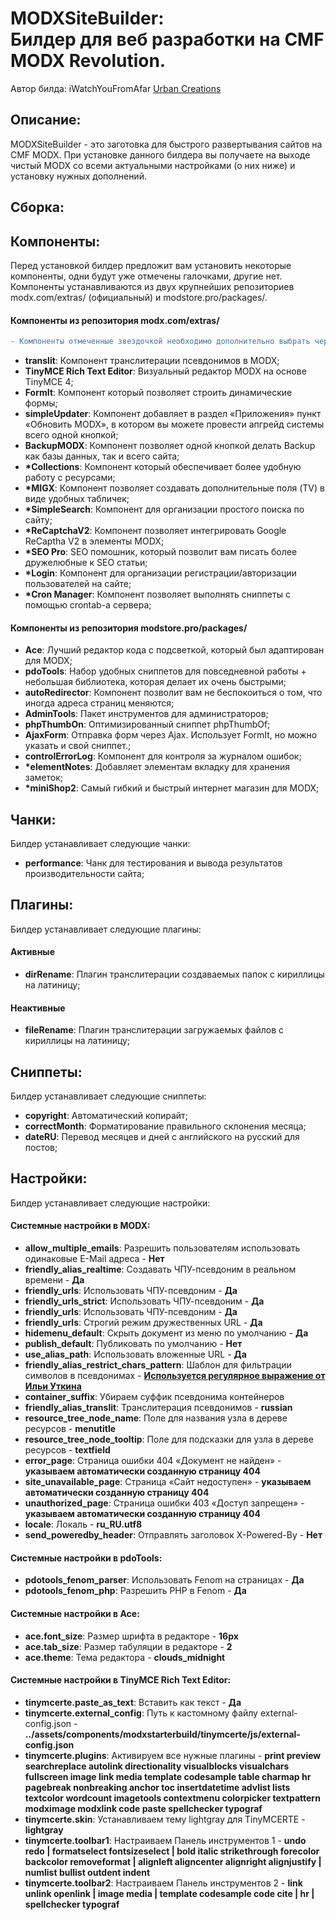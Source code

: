 <h1><strong>MODXSiteBuilder:</strong> <br>Билдер для веб разработки на CMF MODX Revolution.</h1>
<p>Автор билда: iWatchYouFromAfar <a href="https://urbancreations.ru/" target="_blank">Urban Creations</a><br/>

<h2>Описание:</h2>
<p>MODXSiteBuilder - это заготовка для быстрого развертывания сайтов на CMF MODX. При установке данного билдера вы получаете на выходе чистый MODX со всеми актуальными настройками (о них ниже) и установку нужных дополнений.</p>

<h2>Сборка:</h2>

<h2>Компоненты:</h2>
<p>Перед установкой билдер предложит вам установить некоторые компоненты, одни будут уже отмечены галочками, другие нет. Компоненты устанавливаются из двух крупнейших репозиториев modx.com/extras/ (официальный) и modstore.pro/packages/.</p>

<h4>Компоненты из репозитория modx.com/extras/</h4>

```diff
- Компоненты отмеченные звездочкой необходимо дополнительно выбрать через checkbox при установке
```

<ul>
	<li><strong>translit</strong>: Компонент транслитерации псевдонимов в MODX;</li>
	<li><strong>TinyMCE Rich Text Editor</strong>: Визуальный редактор MODX на основе TinyMCE 4;</li>
	<li><strong>FormIt</strong>: Компонент который позволяет строить динамические формы;</li>
	<li><strong>simpleUpdater</strong>: Компонент добавляет в раздел «Приложения» пункт «Обновить MODX», в котором вы можете провести апгрейд системы всего одной кнопкой;</li>
	<li><strong>BackupMODX</strong>: Компонент позволяет одной кнопкой делать Backup как базы данных, так и всего сайта;</li>
	<li><strong>*Collections</strong>: Компонент который обеспечивает более удобную работу с ресурсами;</li>
	<li><strong>*MIGX</strong>: Компонент позволяет создавать дополнительные поля (TV) в виде удобных табличек;</li>
	<li><strong>*SimpleSearch</strong>: Компонент для организации простого поиска по сайту;</li>
	<li><strong>*ReCaptchaV2</strong>: Компонент позволяет интегрировать Google ReCaptha V2 в элементы MODX;</li>
	<li><strong>*SEO Pro</strong>: SEO помошник, который позволит вам писать более дружелюбные к SEO статьи;</li>
	<li><strong>*Login</strong>: Компонент для организации регистрации/авторизации пользователей на сайте;</li>
	<li><strong>*Cron Manager</strong>: Компонент позволяет выполнять сниппеты с помощью crontab-а сервера;</li>
</ul>

<h4>Компоненты из репозитория modstore.pro/packages/</h4>
<ul>
	<li><strong>Ace</strong>: Лучший редактор кода с подсветкой, который был адаптирован для MODX;</li>
	<li><strong>pdoTools</strong>: Набор удобных сниппетов для повседневной работы + небольшая библиотека, которая делает их очень быстрыми;</li>
	<li><strong>autoRedirector</strong>: Компонент позволит вам не беспокоиться о том, что иногда адреса страниц меняются;</li>
	<li><strong>AdminTools</strong>: Пакет инструментов для администраторов;</li>
	<li><strong>phpThumbOn</strong>: Оптимизированный сниппет phpThumbOf;</li>
	<li><strong>AjaxForm</strong>: Отправка форм через Ajax. Использует FormIt, но можно указать и свой сниппет.;</li>
	<li><strong>controlErrorLog</strong>: Компонент для контроля за журналом ошибок;</li>
	<li><strong>*elementNotes</strong>: Добавляет элементам вкладку для хранения заметок;</li>
	<li><strong>*miniShop2</strong>: Самый гибкий и быстрый интернет магазин для MODX;</li>
</ul>

<h2>Чанки:</h2>
<p>Билдер устанавливает следующие чанки:</p>
<ul>
	<li><strong>performance</strong>: Чанк для тестирования и вывода результатов производительности сайта;</li>
</ul>

<h2>Плагины:</h2>
<p>Билдер устанавливает следующие плагины:</p>

<h4>Активные</h4>
<ul>
	<li><strong>dirRename</strong>: Плагин транслитерации создаваемых папок с кириллицы на латиницу;</li>
</ul>
	
<h4>Неактивные</h4>
<ul>
	<li><strong>fileRename</strong>: Плагин транслитерации загружаемых файлов с кириллицы на латиницу;</li>
</ul>

<h2>Сниппеты:</h2>
<p>Билдер устанавливает следующие сниппеты:</p>
<ul>
	<li><strong>copyright</strong>: Автоматический копирайт;</li>
	<li><strong>correctMonth</strong>: Форматирование правильного склонения месяца;</li>
	<li><strong>dateRU</strong>: Перевод месяцев и дней с английского на русский для постов;</li>
</ul>

<h2>Настройки:</h2>
<p>Билдер устанавливает следующие настройки:</p>
<h4>Системные настройки в MODX:</h4>

<ul>
	<li><strong>allow_multiple_emails</strong>: Разрешить пользователям использовать одинаковые E-Mail адреса - <strong>Нет</strong></li>
	<li><strong>friendly_alias_realtime</strong>: Создавать ЧПУ-псевдоним в реальном времени - <strong>Да</strong></li>
	<li><strong>friendly_urls</strong>: Использовать ЧПУ-псевдоним - <strong>Да</strong></li>
	<li><strong>friendly_urls_strict</strong>: Использовать ЧПУ-псевдоним - <strong>Да</strong></li>
	<li><strong>friendly_urls</strong>: Использовать ЧПУ-псевдоним - <strong>Да</strong></li>
	<li><strong>friendly_urls</strong>: Строгий режим дружественных URL - <strong>Да</strong></li>
	<li><strong>hidemenu_default</strong>: Скрыть документ из меню по умолчанию - <strong>Да</strong></li>
	<li><strong>publish_default</strong>: Публиковать по умолчанию - <strong>Нет</strong></li>
	<li><strong>use_alias_path</strong>: Использовать вложенные URL - <strong>Да</strong></li>
	<li><strong>friendly_alias_restrict_chars_pattern</strong>: Шаблон для фильтрации символов в псевдонимах - <strong><a href="https://github.com/ilyautkin/siteExtra/blob/master/core/components/site/docs/friendly_alias_restrict_chars_pattern.txt" target="_blank">Используется регулярное выражение от Ильи Уткина</a></strong></li>
	<li><strong>container_suffix</strong>: Убираем суффик псевдонима контейнеров</li>
	<li><strong>friendly_alias_translit</strong>: Транслитерация псевдонимов - <strong>russian</strong></li>
	<li><strong>resource_tree_node_name</strong>: Поле для названия узла в дереве ресурсов - <strong>menutitle</strong></li>
	<li><strong>resource_tree_node_tooltip</strong>: Поле для подсказки для узла в дереве ресурсов - <strong>textfield</strong></li>
	<li><strong>error_page</strong>: Страница ошибки 404 «Документ не найден» - <strong>указываем автоматически созданную страницу 404</strong></li>
	<li><strong>site_unavailable_page</strong>: Страница «Сайт недоступен» - <strong>указываем автоматически созданную страницу 404</strong></li>
	<li><strong>unauthorized_page</strong>: Страница ошибки 403 «Доступ запрещен» - <strong>указываем автоматически созданную страницу 404</strong></li>
	<li><strong>locale</strong>: Локаль - <strong>ru_RU.utf8</strong></li>
	<li><strong>send_poweredby_header</strong>: Отправлять заголовок X-Powered-By - <strong>Нет</strong></li>
</ul>

<h4>Системные настройки в pdoTools:</h4>
<ul>
	<li><strong>pdotools_fenom_parser</strong>: Использовать Fenom на страницах - <strong>Да</strong></li>
	<li><strong>pdotools_fenom_php</strong>: Разрешить PHP в Fenom - <strong>Да</strong></li>
</ul>

<h4>Системные настройки в Ace:</h4>
<ul>
	<li><strong>ace.font_size</strong>: Размер шрифта в редакторе - <strong>16px</strong></li>
	<li><strong>ace.tab_size</strong>: Размер табуляции в редакторе - <strong>2</strong></li>
	<li><strong>ace.theme</strong>: Тема редактора - <strong>clouds_midnight</strong></li>
</ul>

<h4>Системные настройки в TinyMCE Rich Text Editor:</h4>
<ul>
	<li><strong>tinymcerte.paste_as_text</strong>: Вставить как текст - <strong>Да</strong></li>
	<li><strong>tinymcerte.external_config</strong>: Путь к кастомному файлу external-config.json - <strong>../assets/components/modxstarterbuild/tinymcerte/js/external-config.json</strong></li>
	<li><strong>tinymcerte.plugins</strong>: Активируем все нужные плагины - <strong>print preview searchreplace autolink directionality visualblocks visualchars fullscreen image link media template codesample table charmap hr pagebreak nonbreaking anchor toc insertdatetime advlist lists textcolor wordcount imagetools contextmenu colorpicker textpattern modximage modxlink code paste spellchecker typograf</strong></li>
	<li><strong>tinymcerte.skin</strong>: Устанавливаем тему lightgray для TinyMCERTE - <strong>lightgray</strong></li>
	<li><strong>tinymcerte.toolbar1</strong>: Настраиваем Панель инструментов 1 - <strong>undo redo | formatselect fontsizeselect  | bold italic strikethrough forecolor backcolor removeformat | alignleft aligncenter alignright alignjustify  | numlist bullist outdent indent</strong></li>
	<li><strong>tinymcerte.toolbar2</strong>: Настраиваем Панель инструментов 2 - <strong>link unlink openlink | image media | template codesample code cite | hr | spellchecker typograf</strong></li>
</ul>
